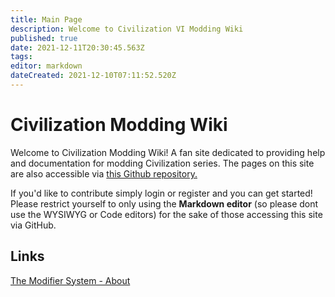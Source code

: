 ```yaml
---
title: Main Page
description: Welcome to Civilization VI Modding Wiki
published: true
date: 2021-12-11T20:30:45.563Z
tags: 
editor: markdown
dateCreated: 2021-12-10T07:11:52.520Z
---
```


# Civilization Modding Wiki 
Welcome to Civilization Modding Wiki! A fan site dedicated to providing help and documentation for modding Civilization series. The pages on this site are also accessible via [this Github repository.](https://github.com/Sukritact/civilization-modding-wiki)

If you'd like to contribute simply login or register and you can get started! Please restrict yourself to only using the **Markdown editor** (so please dont use the WYSIWYG or Code editors) for the sake of those accessing this site via GitHub.
## Links
[The Modifier System - About](/database-modding/modifier-system/modifier-system.md)